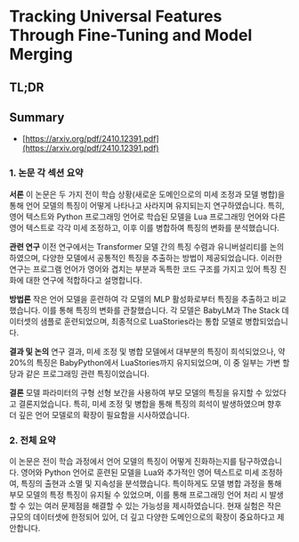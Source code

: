 # Tracking Universal Features Through Fine-Tuning and Model Merging
## TL;DR
## Summary
- [https://arxiv.org/pdf/2410.12391.pdf](https://arxiv.org/pdf/2410.12391.pdf)

### 1. 논문 각 섹션 요약

**서론**
이 논문은 두 가지 전이 학습 상황(새로운 도메인으로의 미세 조정과 모델 병합)을 통해 언어 모델의 특징이 어떻게 나타나고 사라지며 유지되는지 연구하였습니다. 특히, 영어 텍스트와 Python 프로그래밍 언어로 학습된 모델을 Lua 프로그래밍 언어와 다른 영어 텍스트로 각각 미세 조정하고, 이후 이를 병합하여 특징의 변화를 분석했습니다.

**관련 연구**
이전 연구에서는 Transformer 모델 간의 특징 수렴과 유니버설리티를 논의하였으며, 다양한 모델에서 공통적인 특징을 추출하는 방법이 제공되었습니다. 이러한 연구는 프로그램 언어가 영어와 겹치는 부분과 독특한 코드 구조를 가지고 있어 특징 진화에 대한 연구에 적합하다고 설명합니다.

**방법론**
작은 언어 모델을 훈련하여 각 모델의 MLP 활성화로부터 특징을 추출하고 비교했습니다. 이를 통해 특징의 변화를 관찰했습니다. 각 모델은 BabyLM과 The Stack 데이터셋의 샘플로 훈련되었으며, 최종적으로 LuaStories라는 통합 모델로 병합되었습니다.

**결과 및 논의**
연구 결과, 미세 조정 및 병합 모델에서 대부분의 특징이 희석되었으나, 약 20%의 특징은 BabyPython에서 LuaStories까지 유지되었으며, 이 중 일부는 가변 할당과 같은 프로그래밍 관련 특징이었습니다.

**결론**
모델 파라미터의 구형 선형 보간을 사용하여 부모 모델의 특징을 유지할 수 있었다고 결론지었습니다. 특히, 미세 조정 및 병합을 통해 특징의 희석이 발생하였으며 향후 더 깊은 언어 모델로의 확장이 필요함을 시사하였습니다.

### 2. 전체 요약

이 논문은 전이 학습 과정에서 언어 모델의 특징이 어떻게 진화하는지를 탐구하였습니다. 영어와 Python 언어로 훈련된 모델을 Lua와 추가적인 영어 텍스트로 미세 조정하여, 특징의 출현과 소멸 및 지속성을 분석했습니다. 특이하게도 모델 병합 과정을 통해 부모 모델의 특정 특징이 유지될 수 있었으며, 이를 통해 프로그래밍 언어 처리 시 발생할 수 있는 여러 문제점을 해결할 수 있는 가능성을 제시하였습니다. 현재 실험은 작은 규모의 데이터셋에 한정되어 있어, 더 깊고 다양한 도메인으로의 확장이 중요하다고 제안합니다.